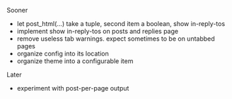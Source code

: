 Sooner
* let post_html(...) take a tuple, second item a boolean, show in-reply-tos
* implement show in-reply-tos on posts and replies page
* remove useless tab warnings. expect sometimes to be on untabbed pages
* organize config into its location
* organize theme into a configurable item

Later
* experiment with post-per-page output